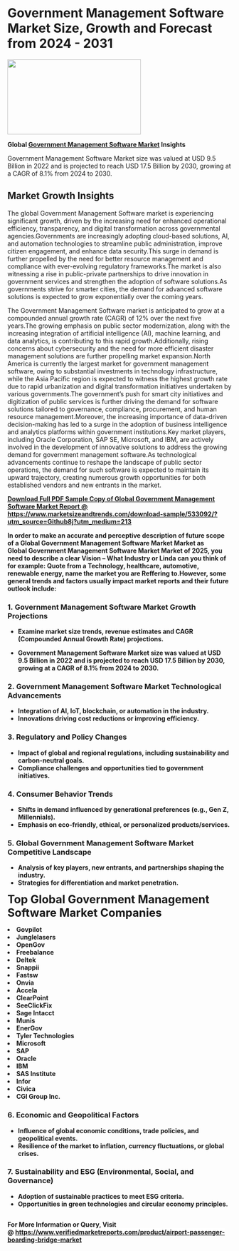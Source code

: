 <H1>Government Management Software Market Size, Growth and Forecast from 2024 - 2031</H1><img class="aligncenter size-medium wp-image-584254" src="https://thirdeyenews.in/wp-content/uploads/2024/09/Global-Market-Research-300x168.jpeg" alt="" width="300" height="168" /><p><strong>Global&nbsp;<a href="https://www.marketsizeandtrends.com/download-sample/533092/?utm_source=Github8j?utm_medium=213">Government Management Software Market</a> Insights</strong></p><p>Government Management Software Market size was valued at USD 9.5 Billion in 2022 and is projected to reach USD 17.5 Billion by 2030, growing at a CAGR of 8.1% from 2024 to 2030.</p><p><h2>Market Growth Insights</h2> <p>The global Government Management Software market is experiencing significant growth, driven by the increasing need for enhanced operational efficiency, transparency, and digital transformation across governmental agencies.Governments are increasingly adopting cloud-based solutions, AI, and automation technologies to streamline public administration, improve citizen engagement, and enhance data security.This surge in demand is further propelled by the need for better resource management and compliance with ever-evolving regulatory frameworks.The market is also witnessing a rise in public-private partnerships to drive innovation in government services and strengthen the adoption of software solutions.As governments strive for smarter cities, the demand for advanced software solutions is expected to grow exponentially over the coming years.</p> <p><strong><a href="#"></a></strong></p> <p>The Government Management Software market is anticipated to grow at a compounded annual growth rate (CAGR) of 12% over the next five years.The growing emphasis on public sector modernization, along with the increasing integration of artificial intelligence (AI), machine learning, and data analytics, is contributing to this rapid growth.Additionally, rising concerns about cybersecurity and the need for more efficient disaster management solutions are further propelling market expansion.North America is currently the largest market for government management software, owing to substantial investments in technology infrastructure, while the Asia Pacific region is expected to witness the highest growth rate due to rapid urbanization and digital transformation initiatives undertaken by various governments.The government’s push for smart city initiatives and digitization of public services is further driving the demand for software solutions tailored to governance, compliance, procurement, and human resource management.Moreover, the increasing importance of data-driven decision-making has led to a surge in the adoption of business intelligence and analytics platforms within government institutions.Key market players, including Oracle Corporation, SAP SE, Microsoft, and IBM, are actively involved in the development of innovative solutions to address the growing demand for government management software.As technological advancements continue to reshape the landscape of public sector operations, the demand for such software is expected to maintain its upward trajectory, creating numerous growth opportunities for both established vendors and new entrants in the market.<p><strong><a href="#"></p><p><span class=""><strong>Download Full PDF Sample Copy of Global Government Management Software Market Report</strong> @ <a href="https://www.marketsizeandtrends.com/download-sample/533092/?utm_source=Github8j?utm_medium=213" target="_blank">https://www.marketsizeandtrends.com/download-sample/533092/?utm_source=Github8j?utm_medium=213</a></span></p><p>In order to make an accurate and perceptive description of future scope of a Global&nbsp;Government Management Software Market Market as Global&nbsp;Government Management Software Market Market of 2025, you need to describe a clear Vision &ndash; What Industry or Linda can you think of for example: Quote from a Technology, healthcare, automotive, renewable energy, name the market you are Reffering to.However, some general trends and factors usually impact market reports and their future outlook include:</p><h3>1.&nbsp;<strong>Government Management Software Market Growth Projections</strong></h3><ul><li>Examine market size trends, revenue estimates and CAGR (Compounded Annual Growth Rate) projections.</li><li><p>Government Management Software Market size was valued at USD 9.5 Billion in 2022 and is projected to reach USD 17.5 Billion by 2030, growing at a CAGR of 8.1% from 2024 to 2030.</p></li></ul><h3>2.&nbsp;<strong>Government Management Software Market Technological Advancements</strong></h3><ul><li>Integration of AI, IoT, blockchain, or automation in the industry.</li><li>Innovations driving cost reductions or improving efficiency.</li></ul><h3>3.&nbsp;<strong>Regulatory and Policy Changes</strong></h3><ul><li>Impact of global and regional regulations, including sustainability and carbon-neutral goals.</li><li>Compliance challenges and opportunities tied to government initiatives.</li></ul><h3>4.&nbsp;<strong>Consumer Behavior Trends</strong></h3><ul><li>Shifts in demand influenced by generational preferences (e.g., Gen Z, Millennials).</li><li>Emphasis on eco-friendly, ethical, or personalized products/services.</li></ul><h3>5.&nbsp;<strong>Global Government Management Software Market Competitive Landscape</strong></h3><ul><li>Analysis of key players, new entrants, and partnerships shaping the industry.</li><li>Strategies for differentiation and market penetration.</li></ul><p data-pm-slice="1 1 []"><span style="color: inherit; font-family: inherit; font-size: 25px;">Top Global Government Management Software Market Companies</span></p><div class="" data-test-id=""><p><li>Govpilot</li><li> Junglelasers</li><li> OpenGov</li><li> Freebalance</li><li> Deltek</li><li> Snappii</li><li> Fastsw</li><li> Onvia</li><li> Accela</li><li> ClearPoint</li><li> SeeClickFix</li><li> Sage Intacct</li><li> Munis</li><li> EnerGov</li><li> Tyler Technologies</li><li> Microsoft</li><li> SAP</li><li> Oracle</li><li> IBM</li><li> SAS Institute</li><li> Infor</li><li> Civica</li><li> CGI Group Inc.</li></p></div><h3>6.&nbsp;<strong>Economic and Geopolitical Factors</strong></h3><ul><li>Influence of global economic conditions, trade policies, and geopolitical events.</li><li>Resilience of the market to inflation, currency fluctuations, or global crises.</li></ul><h3>7.&nbsp;<strong>Sustainability and ESG (Environmental, Social, and Governance)</strong></h3><ul><li>Adoption of sustainable practices to meet ESG criteria.</li><li>Opportunities in green technologies and circular economy principles.</li></ul><h2><strong style="font-size: 14px;">For More Information or Query, Visit @&nbsp;</strong><a style="background-color: #ffffff; font-size: 14px;" href="https://www.marketsizeandtrends.com/report/government-management-software-market/" target="_blank">https://www.verifiedmarketreports.com/product/airport-passenger-boarding-bridge-market</a></h2>
